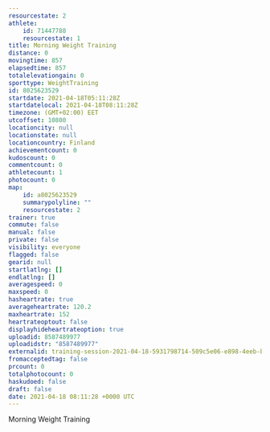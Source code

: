```yaml
---
resourcestate: 2
athlete:
    id: 71447788
    resourcestate: 1
title: Morning Weight Training
distance: 0
movingtime: 857
elapsedtime: 857
totalelevationgain: 0
sporttype: WeightTraining
id: 8025623529
startdate: 2021-04-18T05:11:28Z
startdatelocal: 2021-04-18T08:11:28Z
timezone: (GMT+02:00) EET
utcoffset: 10800
locationcity: null
locationstate: null
locationcountry: Finland
achievementcount: 0
kudoscount: 0
commentcount: 0
athletecount: 1
photocount: 0
map:
    id: a8025623529
    summarypolyline: ""
    resourcestate: 2
trainer: true
commute: false
manual: false
private: false
visibility: everyone
flagged: false
gearid: null
startlatlng: []
endlatlng: []
averagespeed: 0
maxspeed: 0
hasheartrate: true
averageheartrate: 120.2
maxheartrate: 152
heartrateoptout: false
displayhideheartrateoption: true
uploadid: 8587489977
uploadidstr: "8587489977"
externalid: training-session-2021-04-18-5931798714-509c5e06-e898-4eeb-baf3-6eb344e32d0a.fit
fromacceptedtag: false
prcount: 0
totalphotocount: 0
haskudoed: false
draft: false
date: 2021-04-18 08:11:28 +0000 UTC
---
```

Morning Weight Training